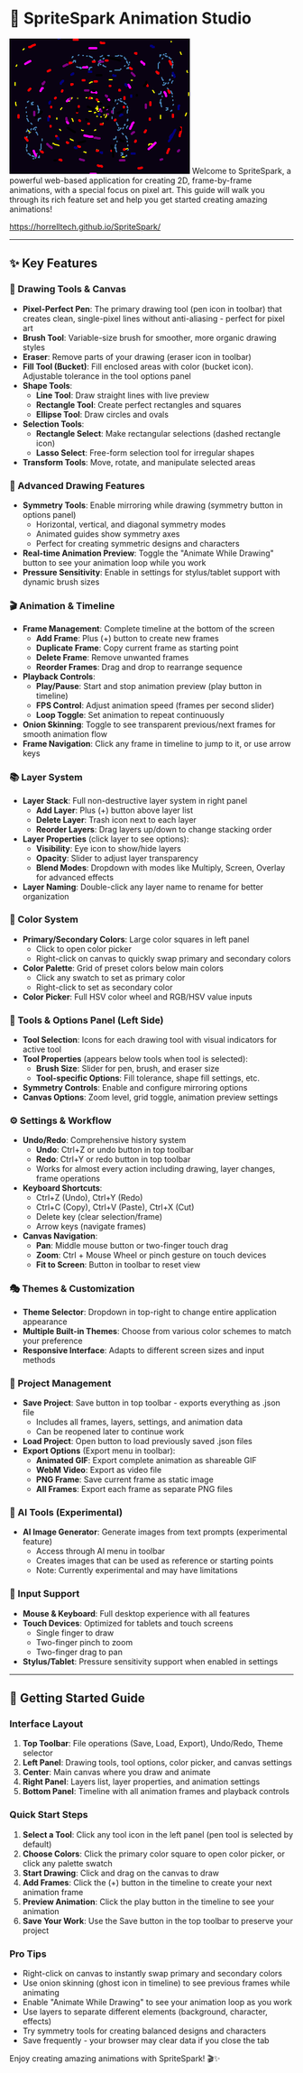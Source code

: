# 🎨 SpriteSpark Animation Studio
![Alt Text](animation.gif)
Welcome to SpriteSpark, a powerful web-based application for creating 2D, frame-by-frame animations, with a special focus on pixel art. This guide will walk you through its rich feature set and help you get started creating amazing animations!

https://horrelltech.github.io/SpriteSpark/

---

## ✨ Key Features

### 🎨 Drawing Tools & Canvas

* **Pixel-Perfect Pen**: The primary drawing tool (pen icon in toolbar) that creates clean, single-pixel lines without anti-aliasing - perfect for pixel art
* **Brush Tool**: Variable-size brush for smoother, more organic drawing styles
* **Eraser**: Remove parts of your drawing (eraser icon in toolbar)
* **Fill Tool (Bucket)**: Fill enclosed areas with color (bucket icon). Adjustable tolerance in the tool options panel
* **Shape Tools**: 
  - **Line Tool**: Draw straight lines with live preview
  - **Rectangle Tool**: Create perfect rectangles and squares
  - **Ellipse Tool**: Draw circles and ovals
* **Selection Tools**:
  - **Rectangle Select**: Make rectangular selections (dashed rectangle icon)
  - **Lasso Select**: Free-form selection tool for irregular shapes
* **Transform Tools**: Move, rotate, and manipulate selected areas

### 🎯 Advanced Drawing Features

* **Symmetry Tools**: Enable mirroring while drawing (symmetry button in options panel)
  - Horizontal, vertical, and diagonal symmetry modes
  - Animated guides show symmetry axes
  - Perfect for creating symmetric designs and characters
* **Real-time Animation Preview**: Toggle the "Animate While Drawing" button to see your animation loop while you work
* **Pressure Sensitivity**: Enable in settings for stylus/tablet support with dynamic brush sizes

### 🎬 Animation & Timeline

* **Frame Management**: Complete timeline at the bottom of the screen
  - **Add Frame**: Plus (+) button to create new frames
  - **Duplicate Frame**: Copy current frame as starting point
  - **Delete Frame**: Remove unwanted frames
  - **Reorder Frames**: Drag and drop to rearrange sequence
* **Playback Controls**:
  - **Play/Pause**: Start and stop animation preview (play button in timeline)
  - **FPS Control**: Adjust animation speed (frames per second slider)
  - **Loop Toggle**: Set animation to repeat continuously
* **Onion Skinning**: Toggle to see transparent previous/next frames for smooth animation flow
* **Frame Navigation**: Click any frame in timeline to jump to it, or use arrow keys

### 📚 Layer System

* **Layer Stack**: Full non-destructive layer system in right panel
  - **Add Layer**: Plus (+) button above layer list
  - **Delete Layer**: Trash icon next to each layer
  - **Reorder Layers**: Drag layers up/down to change stacking order
* **Layer Properties** (click layer to see options):
  - **Visibility**: Eye icon to show/hide layers
  - **Opacity**: Slider to adjust layer transparency
  - **Blend Modes**: Dropdown with modes like Multiply, Screen, Overlay for advanced effects
* **Layer Naming**: Double-click any layer name to rename for better organization

### 🎨 Color System

* **Primary/Secondary Colors**: Large color squares in left panel
  - Click to open color picker
  - Right-click on canvas to quickly swap primary and secondary colors
* **Color Palette**: Grid of preset colors below main colors
  - Click any swatch to set as primary color
  - Right-click to set as secondary color
* **Color Picker**: Full HSV color wheel and RGB/HSV value inputs

### 🔧 Tools & Options Panel (Left Side)

* **Tool Selection**: Icons for each drawing tool with visual indicators for active tool
* **Tool Properties** (appears below tools when tool is selected):
  - **Brush Size**: Slider for pen, brush, and eraser size
  - **Tool-specific Options**: Fill tolerance, shape fill settings, etc.
* **Symmetry Controls**: Enable and configure mirroring options
* **Canvas Options**: Zoom level, grid toggle, animation preview settings

### ⚙️ Settings & Workflow

* **Undo/Redo**: Comprehensive history system
  - **Undo**: Ctrl+Z or undo button in top toolbar
  - **Redo**: Ctrl+Y or redo button in top toolbar
  - Works for almost every action including drawing, layer changes, frame operations
* **Keyboard Shortcuts**: 
  - Ctrl+Z (Undo), Ctrl+Y (Redo)
  - Ctrl+C (Copy), Ctrl+V (Paste), Ctrl+X (Cut)
  - Delete key (clear selection/frame)
  - Arrow keys (navigate frames)
* **Canvas Navigation**:
  - **Pan**: Middle mouse button or two-finger touch drag
  - **Zoom**: Ctrl + Mouse Wheel or pinch gesture on touch devices
  - **Fit to Screen**: Button in toolbar to reset view

### 🎭 Themes & Customization

* **Theme Selector**: Dropdown in top-right to change entire application appearance
* **Multiple Built-in Themes**: Choose from various color schemes to match your preference
* **Responsive Interface**: Adapts to different screen sizes and input methods

### 💾 Project Management

* **Save Project**: Save button in top toolbar - exports everything as .json file
  - Includes all frames, layers, settings, and animation data
  - Can be reopened later to continue work
* **Load Project**: Open button to load previously saved .json files
* **Export Options** (Export menu in toolbar):
  - **Animated GIF**: Export complete animation as shareable GIF
  - **WebM Video**: Export as video file
  - **PNG Frame**: Save current frame as static image
  - **All Frames**: Export each frame as separate PNG files

### 🤖 AI Tools (Experimental)

* **AI Image Generator**: Generate images from text prompts (experimental feature)
  - Access through AI menu in toolbar
  - Creates images that can be used as reference or starting points
  - Note: Currently experimental and may have limitations

### 📱 Input Support

* **Mouse & Keyboard**: Full desktop experience with all features
* **Touch Devices**: Optimized for tablets and touch screens
  - Single finger to draw
  - Two-finger pinch to zoom
  - Two-finger drag to pan
* **Stylus/Tablet**: Pressure sensitivity support when enabled in settings

---

## 🚀 Getting Started Guide

### Interface Layout

1. **Top Toolbar**: File operations (Save, Load, Export), Undo/Redo, Theme selector
2. **Left Panel**: Drawing tools, tool options, color picker, and canvas settings
3. **Center**: Main canvas where you draw and animate
4. **Right Panel**: Layers list, layer properties, and animation settings
5. **Bottom Panel**: Timeline with all animation frames and playback controls

### Quick Start Steps

1. **Select a Tool**: Click any tool icon in the left panel (pen tool is selected by default)
2. **Choose Colors**: Click the primary color square to open color picker, or click any palette swatch
3. **Start Drawing**: Click and drag on the canvas to draw
4. **Add Frames**: Click the (+) button in the timeline to create your next animation frame
5. **Preview Animation**: Click the play button in the timeline to see your animation
6. **Save Your Work**: Use the Save button in the top toolbar to preserve your project

### Pro Tips

* Right-click on canvas to instantly swap primary and secondary colors
* Use onion skinning (ghost icon in timeline) to see previous frames while animating
* Enable "Animate While Drawing" to see your animation loop as you work
* Use layers to separate different elements (background, character, effects)
* Try symmetry tools for creating balanced designs and characters
* Save frequently - your browser may clear data if you close the tab

Enjoy creating amazing animations with SpriteSpark! 🎬✨